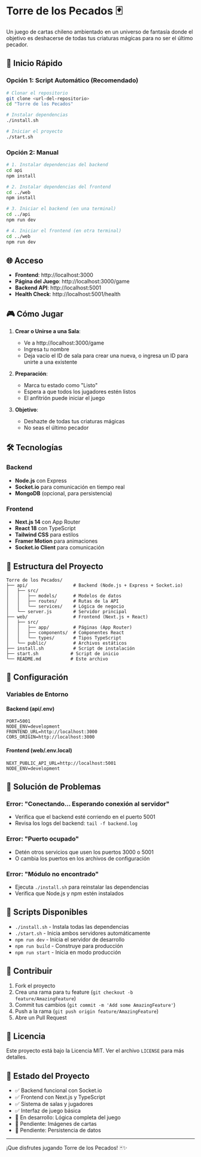 # Torre de los Pecados 🃏

Un juego de cartas chileno ambientado en un universo de fantasía donde el objetivo es deshacerse de todas tus criaturas mágicas para no ser el último pecador.

## 🚀 Inicio Rápido

### Opción 1: Script Automático (Recomendado)
```bash
# Clonar el repositorio
git clone <url-del-repositorio>
cd "Torre de los Pecados"

# Instalar dependencias
./install.sh

# Iniciar el proyecto
./start.sh
```

### Opción 2: Manual
```bash
# 1. Instalar dependencias del backend
cd api
npm install

# 2. Instalar dependencias del frontend
cd ../web
npm install

# 3. Iniciar el backend (en una terminal)
cd ../api
npm run dev

# 4. Iniciar el frontend (en otra terminal)
cd ../web
npm run dev
```

## 🌐 Acceso

- **Frontend**: http://localhost:3000
- **Página del Juego**: http://localhost:3000/game
- **Backend API**: http://localhost:5001
- **Health Check**: http://localhost:5001/health

## 🎮 Cómo Jugar

1. **Crear o Unirse a una Sala**:
   - Ve a http://localhost:3000/game
   - Ingresa tu nombre
   - Deja vacío el ID de sala para crear una nueva, o ingresa un ID para unirte a una existente

2. **Preparación**:
   - Marca tu estado como "Listo"
   - Espera a que todos los jugadores estén listos
   - El anfitrión puede iniciar el juego

3. **Objetivo**:
   - Deshazte de todas tus criaturas mágicas
   - No seas el último pecador

## 🛠️ Tecnologías

### Backend
- **Node.js** con Express
- **Socket.io** para comunicación en tiempo real
- **MongoDB** (opcional, para persistencia)

### Frontend
- **Next.js 14** con App Router
- **React 18** con TypeScript
- **Tailwind CSS** para estilos
- **Framer Motion** para animaciones
- **Socket.io Client** para comunicación

## 📁 Estructura del Proyecto

```
Torre de los Pecados/
├── api/                 # Backend (Node.js + Express + Socket.io)
│   ├── src/
│   │   ├── models/      # Modelos de datos
│   │   ├── routes/      # Rutas de la API
│   │   └── services/    # Lógica de negocio
│   └── server.js        # Servidor principal
├── web/                 # Frontend (Next.js + React)
│   ├── src/
│   │   ├── app/         # Páginas (App Router)
│   │   ├── components/  # Componentes React
│   │   └── types/       # Tipos TypeScript
│   └── public/          # Archivos estáticos
├── install.sh           # Script de instalación
├── start.sh            # Script de inicio
└── README.md           # Este archivo
```

## 🔧 Configuración

### Variables de Entorno

#### Backend (api/.env)
```env
PORT=5001
NODE_ENV=development
FRONTEND_URL=http://localhost:3000
CORS_ORIGIN=http://localhost:3000
```

#### Frontend (web/.env.local)
```env
NEXT_PUBLIC_API_URL=http://localhost:5001
NODE_ENV=development
```

## 🐛 Solución de Problemas

### Error: "Conectando... Esperando conexión al servidor"
- Verifica que el backend esté corriendo en el puerto 5001
- Revisa los logs del backend: `tail -f backend.log`

### Error: "Puerto ocupado"
- Detén otros servicios que usen los puertos 3000 o 5001
- O cambia los puertos en los archivos de configuración

### Error: "Módulo no encontrado"
- Ejecuta `./install.sh` para reinstalar las dependencias
- Verifica que Node.js y npm estén instalados

## 📝 Scripts Disponibles

- `./install.sh` - Instala todas las dependencias
- `./start.sh` - Inicia ambos servidores automáticamente
- `npm run dev` - Inicia el servidor de desarrollo
- `npm run build` - Construye para producción
- `npm run start` - Inicia en modo producción

## 🤝 Contribuir

1. Fork el proyecto
2. Crea una rama para tu feature (`git checkout -b feature/AmazingFeature`)
3. Commit tus cambios (`git commit -m 'Add some AmazingFeature'`)
4. Push a la rama (`git push origin feature/AmazingFeature`)
5. Abre un Pull Request

## 📄 Licencia

Este proyecto está bajo la Licencia MIT. Ver el archivo `LICENSE` para más detalles.

## 🎯 Estado del Proyecto

- ✅ Backend funcional con Socket.io
- ✅ Frontend con Next.js y TypeScript
- ✅ Sistema de salas y jugadores
- ✅ Interfaz de juego básica
- 🔄 En desarrollo: Lógica completa del juego
- 🔄 Pendiente: Imágenes de cartas
- 🔄 Pendiente: Persistencia de datos

---

¡Que disfrutes jugando Torre de los Pecados! 🃏✨
